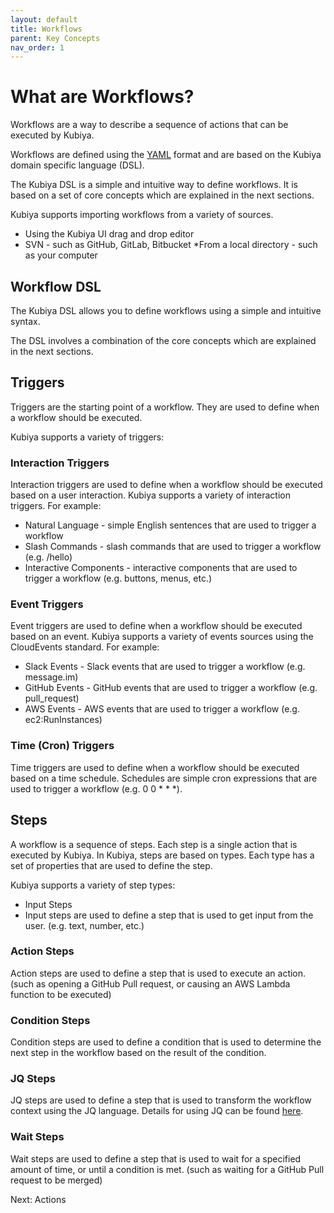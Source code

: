 ```yaml
---
layout: default
title: Workflows
parent: Key Concepts
nav_order: 1
---
```

# What are Workflows?

Workflows are a way to describe a sequence of actions that can be executed by Kubiya.

Workflows are defined using the [YAML](https://yaml.org) format and are based on the Kubiya domain specific language (DSL).

The Kubiya DSL is a simple and intuitive way to define workflows. It is based on a set of core concepts which are explained in the next sections.

Kubiya supports importing workflows from a variety of sources.

* Using the Kubiya UI drag and drop editor
* SVN - such as GitHub, GitLab, Bitbucket
*From a local directory - such as your computer

## Workflow DSL
The Kubiya DSL allows you to define workflows using a simple and intuitive syntax.

The DSL involves a combination of the core concepts which are explained in the next sections.

## Triggers
Triggers are the starting point of a workflow. They are used to define when a workflow should be executed.

Kubiya supports a variety of triggers:

### Interaction Triggers
Interaction triggers are used to define when a workflow should be executed based on a user interaction. Kubiya supports a variety of interaction triggers. For example:

* Natural Language - simple English sentences that are used to trigger a workflow
* Slash Commands - slash commands that are used to trigger a workflow (e.g. /hello)
* Interactive Components - interactive components that are used to trigger a workflow (e.g. buttons, menus, etc.)

### Event Triggers
Event triggers are used to define when a workflow should be executed based on an event. Kubiya supports a variety of events sources using the CloudEvents standard. For example:

* Slack Events - Slack events that are used to trigger a workflow (e.g. message.im)
* GitHub Events - GitHub events that are used to trigger a workflow (e.g. pull_request)
* AWS Events - AWS events that are used to trigger a workflow (e.g. ec2:RunInstances)

### Time (Cron) Triggers
Time triggers are used to define when a workflow should be executed based on a time schedule. Schedules are simple cron expressions that are used to trigger a workflow (e.g. 0 0 * * *).

## Steps
A workflow is a sequence of steps. Each step is a single action that is executed by Kubiya. In Kubiya, steps are based on types. Each type has a set of properties that are used to define the step.

Kubiya supports a variety of step types:

* Input Steps
* Input steps are used to define a step that is used to get input from the user. (e.g. text, number, etc.)

### Action Steps
Action steps are used to define a step that is used to execute an action. (such as opening a GitHub Pull request, or causing an AWS Lambda function to be executed)

### Condition Steps
Condition steps are used to define a condition that is used to determine the next step in the workflow based on the result of the condition.

### JQ Steps
JQ steps are used to define a step that is used to transform the workflow context using the JQ language.  Details for using JQ can be found [here](https://stedolan.github.io/jq/).

### Wait Steps
Wait steps are used to define a step that is used to wait for a specified amount of time, or until a condition is met. (such as waiting for a GitHub Pull request to be merged)

Next: Actions